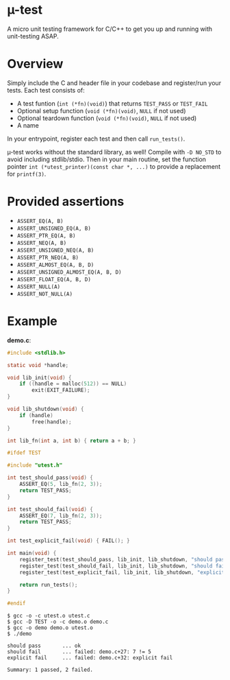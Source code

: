 # µ-test

A micro unit testing framework for C/C++ to get you up and running with unit-testing ASAP.


# Overview

Simply include the C and header file in your codebase and register/run your tests. Each test
consists of:

* A test funtion (`int (*fn)(void)`) that returns `TEST_PASS` or `TEST_FAIL`
* Optional setup function (`void (*fn)(void)`, `NULL` if not used)
* Optional teardown function (`void (*fn)(void)`, `NULL` if not used)
* A name

In your entrypoint, register each test and then call `run_tests()`.

µ-test works without the standard library, as well! Compile with `-D NO_STD` to avoid including
stdlib/stdio. Then in your main routine, set the function pointer `int (*utest_printer)(const char *, ...)`
to provide a replacement for `printf(3)`.

# Provided assertions

* `ASSERT_EQ(A, B)`
* `ASSERT_UNSIGNED_EQ(A, B)`
* `ASSERT_PTR_EQ(A, B)`
* `ASSERT_NEQ(A, B)`
* `ASSERT_UNSIGNED_NEQ(A, B)`
* `ASSERT_PTR_NEQ(A, B)`
* `ASSERT_ALMOST_EQ(A, B, D)`
* `ASSERT_UNSIGNED_ALMOST_EQ(A, B, D)`
* `ASSERT_FLOAT_EQ(A, B, D)`
* `ASSERT_NULL(A)`
* `ASSERT_NOT_NULL(A)`

# Example

**demo.c**:

```c
#include <stdlib.h>

static void *handle;

void lib_init(void) {
    if ((handle = malloc(512)) == NULL)
        exit(EXIT_FAILURE);
}

void lib_shutdown(void) {
    if (handle)
        free(handle);
}

int lib_fn(int a, int b) { return a + b; }

#ifdef TEST

#include "utest.h"

int test_should_pass(void) {
    ASSERT_EQ(5, lib_fn(2, 3));
    return TEST_PASS;
}

int test_should_fail(void) {
    ASSERT_EQ(7, lib_fn(2, 3));
    return TEST_PASS;
}

int test_explicit_fail(void) { FAIL(); }

int main(void) {
    register_test(test_should_pass, lib_init, lib_shutdown, "should pass");
    register_test(test_should_fail, lib_init, lib_shutdown, "should fail");
    register_test(test_explicit_fail, lib_init, lib_shutdown, "explicit fail");

    return run_tests();
}

#endif
```

```
$ gcc -o -c utest.o utest.c
$ gcc -D TEST -o -c demo.o demo.c
$ gcc -o demo demo.o utest.o
$ ./demo

should pass       ... ok
should fail       ... failed: demo.c+27: 7 != 5
explicit fail     ... failed: demo.c+32: explicit fail

Summary: 1 passed, 2 failed.
```

